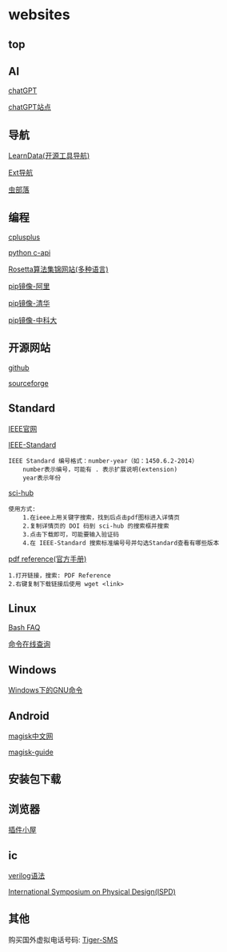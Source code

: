 
# websites

## top

## AI

[chatGPT](chat.openai.com)

[chatGPT站点](https://cc.ai55.cc/)

## 导航

[LearnData(开源工具导航)](https://nav.newzone.top/)

[Ext导航](https://www.extnav.com/)

[虫部落](https://www.chongbuluo.com/)

## 编程

[cplusplus](https://legacy.cplusplus.com/)

[python c-api](https://docs.python.org/zh-cn/3/c-api/)

[Rosetta算法集锦网站(多种语言)](https://rosettacode.org/)

[pip镜像-阿里](http://mirrors.aliyun.com/pypi/simple/)

[pip镜像-清华](https://pypi.tuna.tsinghua.edu.cn/simple/)

[pip镜像-中科大](http://pypi.mirrors.ustc.edu.cn/simple/)

## 开源网站

[github](https://github.com/)

[sourceforge](https://sourceforge.net/)

## Standard

[IEEE官网](https://ieeexplore.ieee.org)

[IEEE-Standard](https://standards.ieee.org)

```text
IEEE Standard 编号格式：number-year（如：1450.6.2-2014）
    number表示编号，可能有 . 表示扩展说明(extension)
    year表示年份
```

[sci-hub](https://tool.yovisun.com/scihub)

```text
使用方式:
    1.在ieee上用关键字搜索，找到后点击pdf图标进入详情页
    2.复制详情页的 DOI 码到 sci-hub 的搜索框并搜索
    3.点击下载即可，可能要输入验证码
    4.在 IEEE-Standard 搜索标准编号号并勾选Standard查看有哪些版本
```

[pdf reference(官方手册)](https://opensource.adobe.com/dc-acrobat-sdk-docs/pdflsdk/)

```text
1.打开链接，搜索: PDF Reference
2.右键复制下载链接后使用 wget <link>
```

## Linux

[Bash FAQ](http://mywiki.wooledge.org/BashFAQ/)

[命令在线查询](https://www.lzltool.com/LinuxCommand)

## Windows

[Windows下的GNU命令](https://gnuwin32.sourceforge.net/)

## Android

[magisk中文网](https://magiskcn.com/)

[magisk-guide](https://topjohnwu.github.io/Magisk/guides.html)

## 安装包下载

## 浏览器

[插件小屋](https://www.chajianxw.com/)

## ic

[verilog语法](https://vlab.ustc.edu.cn/guide/doc_verilog.html)

[International Symposium on Physical Design(ISPD)](https://ispd.cc/ispd2023/index.php)

## 其他

购买国外虚拟电话号码: [Tiger-SMS](https://tiger-sms.com/)
